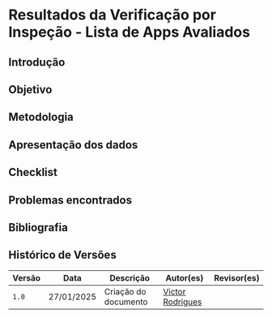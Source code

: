 # Resultados da Verificação por Inspeção - Lista de Apps Avaliados

## Introdução


## Objetivo


## Metodologia


## Apresentação dos dados


## Checklist


## Problemas encontrados


## Bibliografia


## Histórico de Versões

| Versão  | Data | Descrição | Autor(es) | Revisor(es) |
| -------- | ------ | ------ | ---------- | ---------- |
| `1.0` | 27/01/2025 | Criação do documento  | [Victor Rodrigues](https://github.com/ViictorHugoo) |  |

